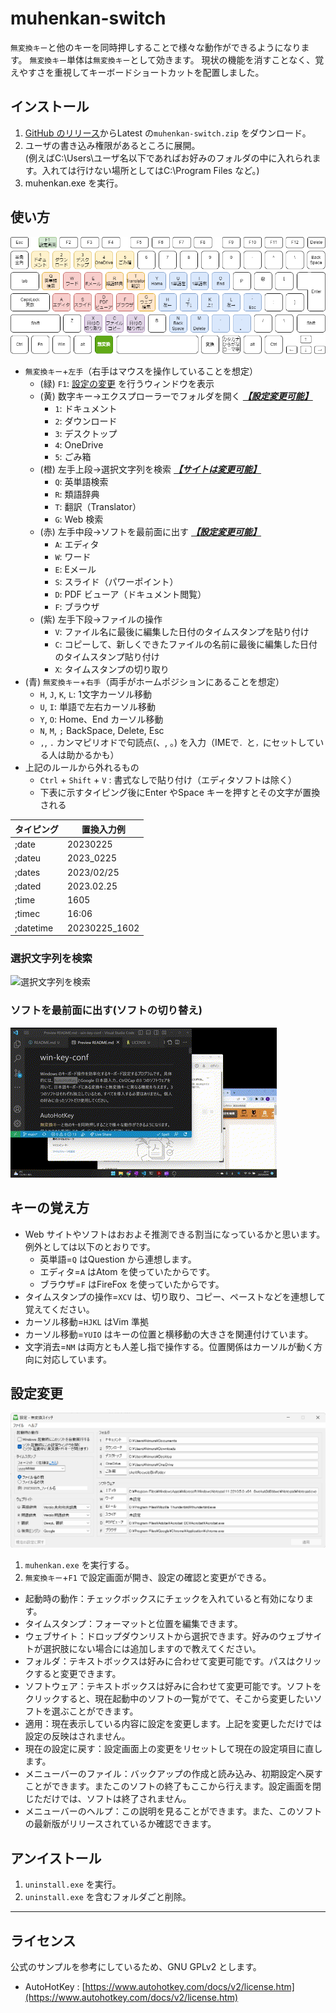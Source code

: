 # muhenkan-switch

`無変換キー`と他のキーを同時押しすることで様々な動作ができるようになります。
`無変換キー`単体は`無変換キー`として効きます。
現状の機能を消すことなく、覚えやすさを重視してキーボードショートカットを配置しました。

## インストール
1. [GitHub のリリース](https://github.com/kimushun1101/muhenkan-switch/releases)からLatest の`muhenkan-switch.zip` をダウンロード。
2. ユーザの書き込み権限があるところに展開。  
(例えばC:\Users\ユーザ名以下であればお好みのフォルダの中に入れられます。入れては行けない場所としてはC:\Program Files など。)
3. muhenkan.exe を実行。

## 使い方
![キーボードショートカット](img/keyboard.png) 

- `無変換キー`+`左手`（右手はマウスを操作していることを想定）
  - (緑) `F1`: [設定の変更](#設定変更) を行うウィンドウを表示
  - (黄) 数字キー→エクスプローラーでフォルダを開く ***[【設定変更可能】](#設定変更)***
    - `1`: ドキュメント
    - `2`: ダウンロード
    - `3`: デスクトップ
    - `4`: OneDrive
    - `5`: ごみ箱
  - (橙) 左手上段→選択文字列を検索 ***[【サイトは変更可能】](#設定変更)***
    - `Q`: 英単語検索
    - `R`: 類語辞典
    - `T`: 翻訳（Translator）
    - `G`: Web 検索
  - (赤) 左手中段→ソフトを最前面に出す ***[【設定変更可能】](#設定変更)***
    - `A`: エディタ
    - `W`: ワード
    - `E`: Eメール
    - `S`: スライド（パワーポイント）
    - `D`: PDF ビューア（ドキュメント閲覧）
    - `F`: ブラウザ
  - (紫) 左手下段→ファイルの操作
    - `V`: ファイル名に最後に編集した日付のタイムスタンプを貼り付け
    - `C`: コピーして、新しくできたファイルの名前に最後に編集した日付のタイムスタンプ貼り付け
    - `X`: タイムスタンプの切り取り
- (青) `無変換キー`+`右手`（両手がホームポジションにあることを想定）
  - `H`, `J`, `K`, `L`: 1文字カーソル移動
  - `U`, `I`: 単語で左右カーソル移動
  - `Y`, `O`: Home、End カーソル移動
  - `N`, `M`, `;` BackSpace, Delete, Esc
  - `,`, `.` カンマピリオドで句読点(、, 。) を入力（IMEで`．`と`，`にセットしている人は助かるかも） 
- 上記のルールから外れるもの
  - `Ctrl` + `Shift` + `V` : 書式なしで貼り付け（エディタソフトは除く）
  - 下表に示すタイピング後にEnter やSpace キーを押すとその文字が置換される

| タイピング  | 置換入力例      | 
| ---------- | -------------- | 
| ;date      | 20230225       | 
| ;dateu     | 2023_0225      | 
| ;dates     | 2023/02/25     | 
| ;dated     | 2023.02.25     | 
| ;time      | 1605           | 
| ;timec     | 16:06          | 
| ;datetime  | 20230225_1602  | 

### 選択文字列を検索
![選択文字列を検索](img/text2web.gif)

### ソフトを最前面に出す(ソフトの切り替え)
![ソフトの切り替え](img/activeapp.gif)

## キーの覚え方
- Web サイトやソフトはおおよそ推測できる割当になっているかと思います。例外としては以下のとおりです。
  - 英単語=`Q` はQuestion から連想します。
  - エディタ=`A` はAtom を使っていたからです。
  - ブラウザ=`F` はFireFox を使っていたからです。
- タイムスタンプの操作=`XCV` は、切り取り、コピー、ペーストなどを連想して覚えてください。
- カーソル移動=`HJKL` はVim 準拠
- カーソル移動=`YUIO` はキーの位置と横移動の大きさを関連付けています。
- 文字消去=`NM` は両方とも人差し指で操作する。位置関係はカーソルが動く方向に対応しています。

## 設定変更
![設定画面](img/config.png)
1. `muhenkan.exe` を実行する。
2. `無変換キー`+`F1` で設定画面が開き、設定の確認と変更ができる。
- 起動時の動作：チェックボックスにチェックを入れていると有効になります。
- タイムスタンプ：フォーマットと位置を編集できます。
- ウェブサイト：ドロップダウンリストから選択できます。好みのウェブサイトが選択肢にない場合には追加しますので教えてください。
- フォルダ：テキストボックスは好みに合わせて変更可能です。パスはクリックすると変更できます。
- ソフトウェア：テキストボックスは好みに合わせて変更可能です。ソフトをクリックすると、現在起動中のソフトの一覧がでて、そこから変更したいソフトを選ぶことができます。
- 適用：現在表示している内容に設定を変更します。上記を変更しただけでは設定の反映はされません。
- 現在の設定に戻す：設定画面上の変更をリセットして現在の設定項目に直します。
- メニューバーのファイル：バックアップの作成と読み込み、初期設定へ戻すことができます。またこのソフトの終了もここから行えます。設定画面を閉じただけでは、ソフトは終了されません。
- メニューバーのヘルプ：この説明を見ることができます。また、このソフトの最新版がリリースされているか確認できます。

## アンイストール
1. `uninstall.exe` を実行。
2. `uninstall.exe` を含むフォルダごと削除。

---

## ライセンス
公式のサンプルを参考にしているため、GNU GPLv2 とします。
- AutoHotKey : [https://www.autohotkey.com/docs/v2/license.htm](https://www.autohotkey.com/docs/v2/license.htm)
